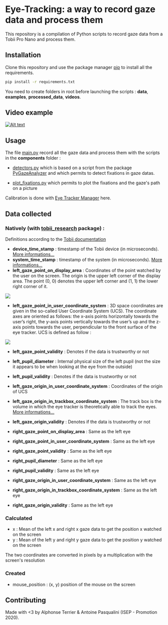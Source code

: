 # Eye-Tracking: a way to record gaze data and process them

This repository is a compilation of Python scripts to record gaze data from a Tobii Pro Nano and process them.

## Installation

Clone this repository and use the package manager [pip](https://pip.pypa.io/en/stable/) to install all the requirements.

```bash
pip install -r requirements.txt
```

You need to create folders in root before launching the scripts :  __data__, __examples__,  __processed_data__, __videos__.

## Video example

[![Alt text](https://img.youtube.com/vi/Ned9yNGzGjw/0.jpg)](https://www.youtube.com/watch?v=Ned9yNGzGjw)

## Usage

The file [main.py](main.py) record all the gaze data and process them with the scripts in the __components__ folder :

* [detectors.py](components/detectors.py) which is based on a script from the package [PyGazeAnalyzer](https://github.com/esdalmaijer/PyGazeAnalyser/tree/master/pygazeanalyser) and which permits to detect fixations in gaze datas.

* [plot_fixations.py](components/plot_fixations.py) which permits to plot the fixations and the gaze's path on a picture

Calibration is done with [Eye Tracker Manager](https://www.tobiipro.com/fr/formation-assistance/telechargements/) here.
## Data collected 

### Natively (with [tobii_research](https://pypi.org/project/tobii-research/) package) :

Definitions according to the [Tobii documentation](http://developer.tobiipro.com/commonconcepts.html)

* __device_time_stamp__ : timestamp of the Tobii device (in microseconds). [More informations...](http://developer.tobiipro.com/commonconcepts/timestamp-and-timing.html)
* __system_time_stamp__ : timestamp of the system (in microseconds). [More informations...](http://developer.tobiipro.com/commonconcepts/timestamp-and-timing.html)
* __left_gaze_point_on_display_area__ :  Coordinates of the point watched by the user on the screen. The origin is the upper left corner of the display area. The point (0, 0) denotes the upper left corner and (1, 1) the lower right corner of it. 

![](http://developer.tobiipro.com/images/sdk-images/ADCS.png)

* __left_gaze_point_in_user_coordinate_system__ : 3D space coordinates are given in the so-called User Coordinate System (UCS). The coordinate axes are oriented as follows: the x-axis points horizontally towards the user’s right, the y-axis points vertically towards the user’s up and the z-axis points towards the user, perpendicular to the front surface of the eye tracker. UCS is defined as follow :

![](http://developer.tobiipro.com/images/sdk-images/UCS.png)
* __left_gaze_point_validity__ : Denotes if the data is trustworthy or not
* __left_pupil_diameter__ : Internal physical size of the left pupil (not the size it appears to be when looking at the eye from the outside)
* __left_pupil_validity__ : Denotes if the data is trustworthy or not
* __left_gaze_origin_in_user_coordinate_system__ : Coordinates of the origin of UCS
* __left_gaze_origin_in_trackbox_coordinate_system__ : The track box is the volume in which the eye tracker is theoretically able to track the eyes. [More informations...](http://developer.tobiipro.com/commonconcepts/coordinatesystems.html)
* __left_gaze_origin_validity__ : Denotes if the data is trustworthy or not

* __right_gaze_point_on_display_area__ : Same as the left eye
* __right_gaze_point_in_user_coordinate_system__ : Same as the left eye
* __right_gaze_point_validity__ : Same as the left eye
* __right_pupil_diameter__ : Same as the left eye
* __right_pupil_validity__ : Same as the left eye
* __right_gaze_origin_in_user_coordinate_system__ : Same as the left eye
* __right_gaze_origin_in_trackbox_coordinate_system__ : Same as the left eye
* __right_gaze_origin_validity__ : Same as the left eye


### Calculated
* x : Mean of the left x and right x gaze data to get the position x watched on the screen
* y : Mean of the left y and right y gaze data to get the position y watched on the screen

The two coordinates are converted in pixels by a multiplication with the screen's resolution
### Created
* mouse_position : (x, y) position of the mouse on the screen



## Contributing
Made with <3 by Alphonse Terrier & Antoine Pasqualini (ISEP - Promotion 2020).


